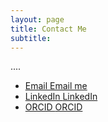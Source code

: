 ```yaml
---
layout: page
title: Contact Me
subtitle: 
---
```


<div class="row">
<div class="col-sm-4">....</div>

<div class="col-sm-4">

<ul>
  <li>
    <a href="mailto:{{ site.social-network-links.email }}" title="Email me">
      <span class="fa-stack fa-lg" aria-hidden="true">
        <i class="fas fa-circle fa-stack-2x"></i>
        <i class="fas fa-envelope fa-stack-1x fa-inverse"></i>
      </span>
		Email
      <span class="sr-only">Email me</span>
   </a>
  </li>



  <li>
    <a href="https://linkedin.com/in/{{ site.social-network-links.linkedin }}" title="LinkedIn">
      <span class="fa-stack fa-lg" aria-hidden="true">
        <i class="fas fa-circle fa-stack-2x"></i>
        <i class="fab fa-linkedin fa-stack-1x fa-inverse"></i>
      </span>
		LinkedIn
      <span class="sr-only">LinkedIn</span>
   </a>
  </li>


 <li>
   <a href="https://orcid.org/{{ site.social-network-links.ORCID }}" title="ORCID">
     <span class="fa-stack fa-lg" aria-hidden="true">
       <i class="fas fa-circle fa-stack-2x"></i>
       <i class="fab fa-orcid fa-stack-1x fa-inverse"></i>
     </span>
	   ORCID
     <span class="sr-only">ORCID</span>
   </a>
 </li>
</ul>

</div>
</div>